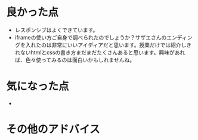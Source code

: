 # 良かった点
- レスポンシブはよくできています。
- iframeの使い方ご自身で調べられたのでしょうか？サザエさんのエンディングを入れたのは非常にいいアイディアだと思います。授業だけでは紹介しきれないhtmlとcssの書き方まだまだたくさんあると思います。興味があれば、色々使ってみるのは面白いかもしれませんね。
# 気になった点
- 
# その他のアドバイス

<!-- TODO: 提出フォームの内容を確認 -->